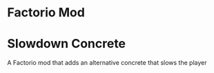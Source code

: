 # Factorio Mod
# Slowdown Concrete
A Factorio mod that adds an alternative concrete that slows the player
